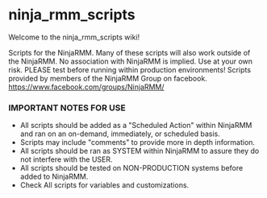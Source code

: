 # ninja_rmm_scripts

Welcome to the ninja_rmm_scripts wiki!

Scripts for the NinjaRMM. Many of these scripts will also work outside of the NinjaRMM. No association with NinjaRMM is implied. Use at your own risk. PLEASE test before running within production environments! Scripts provided by members of the NinjaRMM Group on facebook. https://www.facebook.com/groups/NinjaRMM/

### IMPORTANT NOTES FOR USE

* All scripts should be added as a "Scheduled Action" within NinjaRMM and ran on an on-demand, immediately, or scheduled basis.
* Scripts may include "comments" to provide more in depth information.
* All scripts should be ran as SYSTEM within NinjaRMM to assure they do not interfere with the USER.
* All scripts should be tested on NON-PRODUCTION systems before added to NinjaRMM.
* Check All scripts for variables and customizations. 

